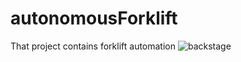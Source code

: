 # autonomousForklift
That project contains forklift automation
![backstage](https://github.com/[ercandalmis98]/[autonomousForklift]/backstage.png?raw=true)
